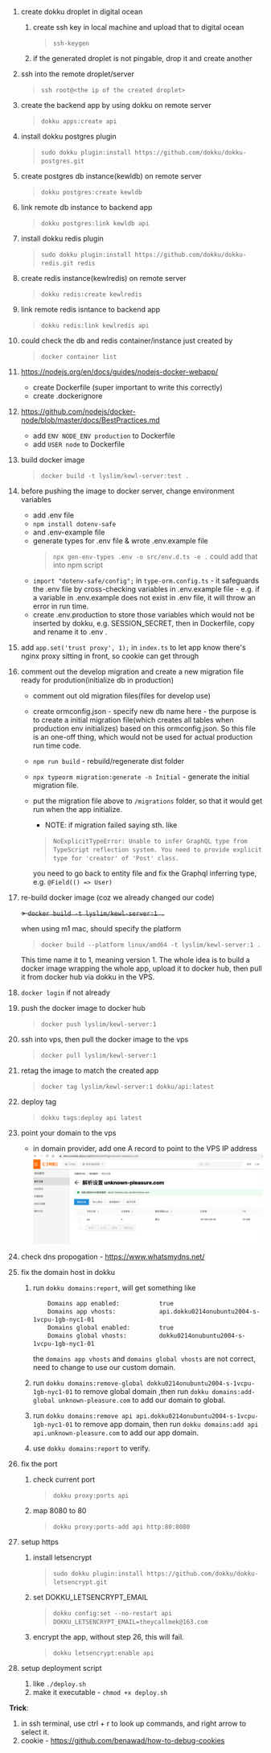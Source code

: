 1. create dokku droplet in digital ocean
    1. create ssh key in local machine and upload that to digital ocean
        
        > `ssh-keygen`
    
    2. if the generated droplet is not pingable, drop it and create another

2. ssh into the remote droplet/server
    > `ssh root@<the ip of the created droplet>`

3. create the backend app by using dokku on remote server
    > `dokku apps:create api`

4. install dokku postgres plugin
    > `sudo dokku plugin:install https://github.com/dokku/dokku-postgres.git`

5. create postgres db instance(kewldb) on remote server
    > `dokku postgres:create kewldb`

6. link remote db instance to backend app
    > `dokku postgres:link kewldb api`

7. install dokku redis plugin
    > `sudo dokku plugin:install https://github.com/dokku/dokku-redis.git redis`

8. create redis instance(kewlredis) on remote server
    > `dokku redis:create kewlredis`

9. link remote redis isntance to backend app
    > `dokku redis:link kewlredis api`

10. could check the db and redis container/instance just created by 
    > `docker container list`
    
11. https://nodejs.org/en/docs/guides/nodejs-docker-webapp/
    * create Dockerfile (super important to write this correctly)
    * create .dockerignore

12. https://github.com/nodejs/docker-node/blob/master/docs/BestPractices.md
    * add `ENV NODE_ENV production` to Dockerfile
    * add `USER node` to Dockerfile 

13. build docker image 
    > `docker build -t lyslim/kewl-server:test .`

14. before pushing the image to docker server, change environment variables
    * add .env file
    * `npm install dotenv-safe` 
    * and .env-example file
    * generate types for .env file & wrote .env.example file
       > `npx gen-env-types .env -o src/env.d.ts -e .`
       could add that into npm script
    * `import "dotenv-safe/config";` in `type-orm.config.ts` - it safeguards the .env file by cross-checking variables in .env.example file - e.g. if a variable in .env.example does not exist in .env file, it will throw an error in run time.
    * create .env.production to store those variables which would not be inserted by dokku, e.g. SESSION_SECRET, then in Dockerfile, copy and rename it to .env .

15. add `app.set('trust proxy', 1);` in `index.ts` to let app know there's nginx proxy sitting in front, so cookie can get through

16. comment out the develop migration and create a new migration file ready for prodution(initialize db in production)
    * comment out old migration files(files for develop use)
    * create ormconfig.json - specify new db name here - the purpose is to create a initial migration file(which creates all tables when production env initializes) based on this ormconfig.json. So this file is an one-off thing, which would not be used for actual production run time code.
    * `npm run build` - rebuild/regenerate dist folder
    * `npx typeorm migration:generate -n Initial` - generate the initial migration file.
    * put the migration file above to `/migrations` folder, so that it would get run when the app initialize.
        * NOTE: if migration failed saying sth. like
        > ```NoExplicitTypeError: Unable to infer GraphQL type from TypeScript reflection system. You need to provide explicit type for 'creator' of 'Post' class.```

        you need to go back to entity file and fix the Graphql inferring type, e.g. `@Field(() => User)`

17. re-build docker image (coz we already changed our code)
    
    ~~> `docker build -t lyslim/kewl-server:1 .`~~
    
    when using m1 mac, should specify the platform
    > `docker build --platform linux/amd64 -t lyslim/kewl-server:1 .`

    This time name it to 1, meaning version 1.
    The whole idea is to build a docker image wrapping the whole app, upload it to docker hub, then pull it from docker hub via dokku in the VPS.
    
18. `docker login` if not already

19. push the docker image to docker hub
    > `docker push lyslim/kewl-server:1` 

20. ssh into vps, then pull the docker image to the vps
    > `docker pull lyslim/kewl-server:1`

21. retag the image to match the created app
    > `docker tag lyslim/kewl-server:1 dokku/api:latest`

22. deploy tag
    > `dokku tags:deploy api latest`

23. point your domain to the vps
    * in domain provider, add one A record to point to the VPS IP address
    ![a record](./a_record.png)

24. check dns propogation - https://www.whatsmydns.net/

25. fix the domain host in dokku
    1.  run `dokku domains:report`, will get something like
        ```
            Domains app enabled:           true                     
            Domains app vhosts:            api.dokku0214onubuntu2004-s-1vcpu-1gb-nyc1-01
            Domains global enabled:        true                     
            Domains global vhosts:         dokku0214onubuntu2004-s-1vcpu-1gb-nyc1-01 
        ```
        the `domains app vhosts` and `domains global vhosts` are not correct, need to change to use our custom domain.

    2. run `dokku domains:remove-global dokku0214onubuntu2004-s-1vcpu-1gb-nyc1-01` to remove global domain ,then run `dokku domains:add-global unknown-pleasure.com` to add our domain to global.

    3. run `dokku domains:remove api api.dokku0214onubuntu2004-s-1vcpu-1gb-nyc1-01` to remove app domain, then run `dokku domains:add api api.unknown-pleasure.com` to add our app domain.

    4. use `dokku domains:report` to verify.

26. fix the port
    1. check current port
        > `dokku proxy:ports api` 
    2. map 8080 to 80
        > `dokku proxy:ports-add api http:80:8080`

27. setup https
    1. install letsencrypt
        > `sudo dokku plugin:install https://github.com/dokku/dokku-letsencrypt.git`
    2. set DOKKU_LETSENCRYPT_EMAIL 
        > `dokku config:set --no-restart api DOKKU_LETSENCRYPT_EMAIL=theycallmek@163.com`
    3. encrypt the app, without step 26, this will fail.
        > `dokku letsencrypt:enable api`

28. setup deployment script
    1. like `./deploy.sh`
    2. make it executable - `chmod +x deploy.sh`

**Trick**:
1. in ssh terminal, use ctrl + r to look up commands, and right arrow to select it.
2. cookie - https://github.com/benawad/how-to-debug-cookies 
